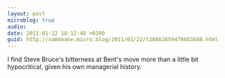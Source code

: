```yaml
---
layout: post
microblog: true
audio: 
date: 2011-01-22 18:12:48 +0100
guid: http://samdeane.micro.blog/2011/01/22/t28862659478683648.html
---
```

I find Steve Bruce's bitterness at Bent's move more than a little bit hypocritical, given his own managerial history.
